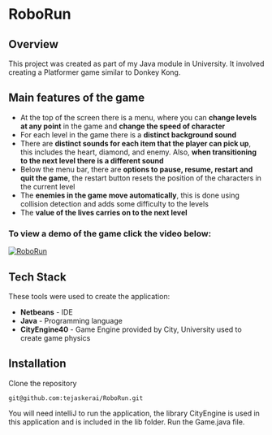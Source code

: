# RoboRun
## Overview
This project was created as part of my Java module in University. It involved creating a Platformer game similar to Donkey Kong.

## Main features of the game

- At the top of the screen there is a menu, where you can **change levels at any point** in the game and **change the speed of character**
- For each level in the game there is a **distinct background sound**
- There are **distinct sounds for each item that the player can pick up**, this includes the heart, diamond, and enemy. Also, **when transitioning to the next level there is a different sound**
- Below the menu bar, there are **options to pause, resume, restart and quit the game**, the restart button resets the position of the characters in the current level
- The **enemies in the game move automatically**, this is done using collision detection and adds some difficulty to the levels
- The **value of the lives carries on to the next level**

### To view a demo of the game click the video below:
[![RoboRun](https://j.gifs.com/XLNqNV.gif)](https://www.youtube.com/watch?v=t1-FVqPP5NQ&ab_channel=TejasKerai)

## Tech Stack
These tools were used to create the application:
- **Netbeans** - IDE
- **Java** - Programming language
- **CityEngine40** - Game Engine provided by City, University used to create game physics

## Installation
Clone the repository
```
git@github.com:tejaskerai/RoboRun.git
```

You will need intelliJ to run the application, the library CityEngine is used in this application and is included in the lib folder. Run the Game.java file.
